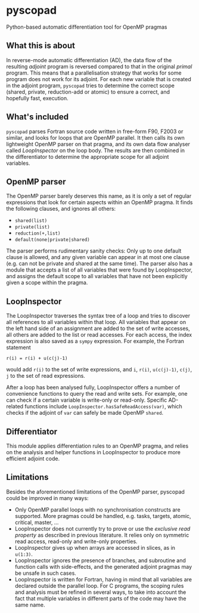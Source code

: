 # pyscopad
Python-based automatic differentiation tool for OpenMP pragmas

## What this is about
In reverse-mode automatic differentiation (AD), the data flow of the resulting *adjoint* program is reversed compared to that in the original *primal* program. This means that a parallelisation strategy that works for some program does not work for its adjoint. For each new variable that is created in the adjoint program, `pyscopad` tries to determine the correct scope (shared, private, reduction-add or atomic) to ensure a correct, and hopefully fast, execution.

## What's included
`pyscopad` parses Fortran source code written in free-form F90, F2003 or similar, and looks for loops that are OpenMP parallel. It then calls its own lightweight OpenMP parser on that pragma, and its own data flow analyser called *LoopInspector* on the loop body. The results are then combined in the differentiator to determine the appropriate scope for all adjoint variables.

## OpenMP parser
The OpenMP parser barely deserves this name, as it is only a set of regular expressions that look for certain aspects within an OpenMP pragma. It finds the following clauses, and ignores all others:

 - `shared(list)`
 - `private(list)`
 - `reduction(+,list)`
 - `default(none|private|shared)`
 
The parser performs rudimentary sanity checks: Only up to one default clause is allowed, and any given variable can appear in at most one clause (e.g. can not be private and shared at the same time). The parser also has a module that accepts a list of all variables that were found by LoopInspector, and assigns the default scope to all variables that have not been explicitly given a scope within the pragma.

## LoopInspector
The LoopInspector traverses the syntax tree of a loop and tries to discover all references to all variables within that loop. All variables that appear on the left hand side of an assignment are added to the set of write accesses, all others are added to the list or read accesses. For each access, the index expression is also saved as a `sympy` expression. For example, the Fortran statement
```
r(i) = r(i) + u(c(j)-1)
```
would add `r(i)` to the set of write expressions, and `i`, `r(i)`, `u(c(j)-1)`, `c(j)`, `j` to the set of read expressions.

After a loop has been analysed fully, LoopInspector offers a number of convenience functions to query the read and write sets. For example, one can check if a certain variable is write-only or read-only. Specific AD-related functions include `LoopInspector.hasSafeReadAccess(var)`, which checks if the adjoint of `var` can safely be made OpenMP `shared`.

## Differentiator
This module applies differentiation rules to an OpenMP pragma, and relies on the analysis and helper functions in LoopInspector to produce more efficient adjoint code.

## Limitations
Besides the aforementioned limitations of the OpenMP parser, pyscopad could be improved in many ways:

 - Only OpenMP parallel loops with no synchronisation constructs are supported. More pragmas could be handled, e.g. tasks, targets, atomic, critical, master, ...
 - LoopInspector does not currently try to prove or use the *exclusive read property* as described in previous literature. It relies only on symmetric read access, read-only and write-only properties.
 - LoopInspector gives up when arrays are accessed in slices, as in `u(1:3)`.
 - LoopInspector ignores the presence of branches, and subroutine and function calls with side-effects, and the generated adjoint pragmas may be unsafe in such cases.
 - LoopInspector is written for Fortran, having in mind that all variables are declared outside the parallel loop. For C programs, the scoping rules and analysis must be refined in several ways, to take into account the fact that multiple variables in different parts of the code may have the same name.
